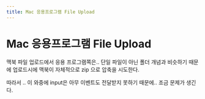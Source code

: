 ```yaml
---
title: Mac 응용프로그램 File Upload
---
```


# Mac 응용프로그램 File Upload

맥북 파일 업로드에서 응용 프로그램쪽은.. 단일 파일이 아닌 폴더 개념과 비슷하기 때문에 업로드시에 맥북이 자체적으로 zip 으로 압축을 시도한다.

따라서 .. 이 와중에 input은 아무 이벤트도 전달받지 못하기 때문에.. 조금 문제가 생긴다.
